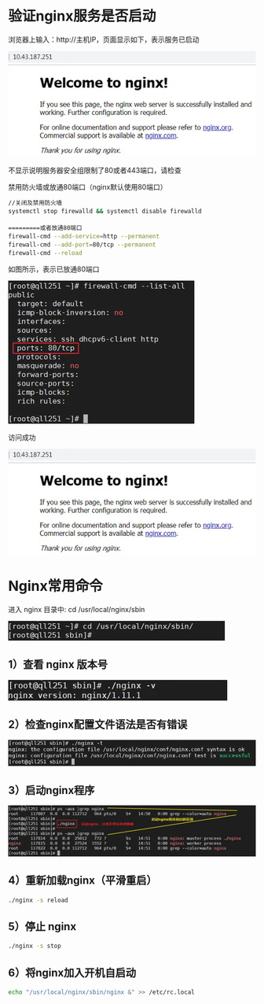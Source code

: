 # 验证nginx服务是否启动

浏览器上输入：http://主机IP，页面显示如下，表示服务已启动

![alt text](image.png)

不显示说明服务器安全组限制了80或者443端口，请检查

禁用防火墙或放通80端口（nginx默认使用80端口）

```bash
//关闭及禁用防火墙
systemctl stop firewalld && systemctl disable firewalld

=========或者放通80端口
firewall-cmd --add-service=http --permanent
firewall-cmd --add-port=80/tcp --permanent
firewall-cmd --reload
```

如图所示，表示已放通80端口

![alt text](image-1.png)

访问成功

![alt text](image-2.png)

# Nginx常用命令

进入 nginx 目录中: cd /usr/local/nginx/sbin

![alt text](image-3.png)

## 1）查看 nginx 版本号

![alt text](image-4.png)

## 2）检查nginx配置文件语法是否有错误

![alt text](image-5.png)

## 3）启动nginx程序

![alt text](image-6.png)

## 4）重新加载nginx（平滑重启）

```bash
./nginx -s reload
```

## 5）停止 nginx

```bash
./nginx -s stop
```

## 6）将nginx加入开机自启动

```bash
echo "/usr/local/nginx/sbin/nginx &" >> /etc/rc.local
```